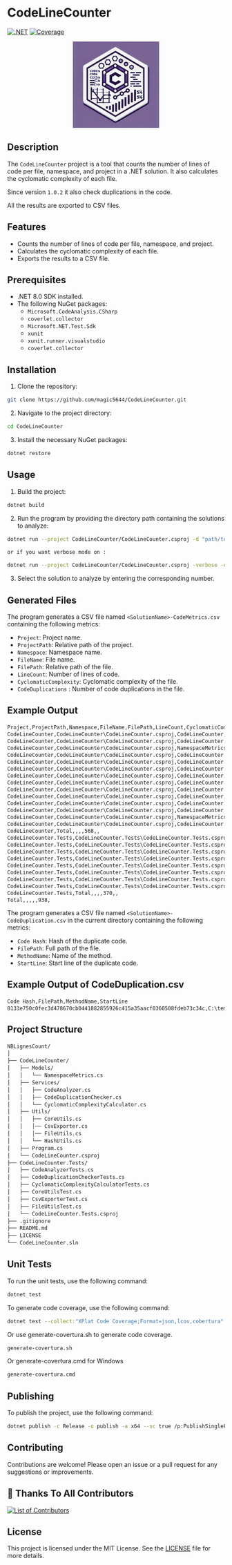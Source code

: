 
# CodeLineCounter

[![.NET](https://github.com/magic5644/CodeLineCounter/actions/workflows/dotnet.yml/badge.svg)](https://github.com/magic5644/CodeLineCounter/actions/workflows/dotnet.yml)
[![Coverage](https://magic5644.github.io/magic5644/coverage-report/badge_combined.svg/badge_combined.svg)]([./coverage-report/index.html](https://github.com/magic5644/CodeLineCounter/actions/workflows/dotnet.yml))

<div align="center"><img src="./assets/logo-new.webp" alt="CodeLineCounter logo" width="200" height="200" center="true"></div>

## Description

The `CodeLineCounter` project is a tool that counts the number of lines of code per file, namespace, and project in a .NET solution. It also calculates the cyclomatic complexity of each file.

Since version `1.0.2` it also check duplications in the code.

All the results are exported to CSV files.

## Features

- Counts the number of lines of code per file, namespace, and project.
- Calculates the cyclomatic complexity of each file.
- Exports the results to a CSV file.

## Prerequisites

- .NET 8.0 SDK installed.
- The following NuGet packages:
  - `Microsoft.CodeAnalysis.CSharp`
  - `coverlet.collector`
  - `Microsoft.NET.Test.Sdk`
  - `xunit`
  - `xunit.runner.visualstudio`
  - `coverlet.collector`

## Installation

1. Clone the repository:

```sh
git clone https://github.com/magic5644/CodeLineCounter.git
```

2. Navigate to the project directory:

```sh
cd CodeLineCounter
```

3. Install the necessary NuGet packages:

```sh
dotnet restore
```

## Usage

1. Build the project:

```sh
dotnet build
```

2. Run the program by providing the directory path containing the solutions to analyze:

```sh
dotnet run --project CodeLineCounter/CodeLineCounter.csproj -d "path/to/directory/with/solutions"
```

    or if you want verbose mode on :

```sh
dotnet run --project CodeLineCounter/CodeLineCounter.csproj -verbose -d "path/to/directory/with/solutions"
```

3. Select the solution to analyze by entering the corresponding number.

## Generated Files

The program generates a CSV file named `<SolutionName>-CodeMetrics.csv` containing the following metrics:

- `Project`: Project name.
- `ProjectPath`: Relative path of the project.
- `Namespace`: Namespace name.
- `FileName`: File name.
- `FilePath`: Relative path of the file.
- `LineCount`: Number of lines of code.
- `CyclomaticComplexity`: Cyclomatic complexity of the file.
- `CodeDuplications` : Number of code duplications in the file.

## Example Output

```csv
Project,ProjectPath,Namespace,FileName,FilePath,LineCount,CyclomaticComplexity,CodeDuplications
CodeLineCounter,CodeLineCounter\CodeLineCounter.csproj,CodeLineCounter,Program.cs,CodeLineCounter\Program.cs,64,7,0
CodeLineCounter,CodeLineCounter\CodeLineCounter.csproj,CodeLineCounter.Models,NamespaceMetrics.cs,CodeLineCounter\Models\NamespaceMetrics.cs,13,1,0
CodeLineCounter,CodeLineCounter\CodeLineCounter.csproj,NamespaceMetrics,CodeAnalyzer.cs,CodeLineCounter\Services\CodeAnalyzer.cs,109,9,0
CodeLineCounter,CodeLineCounter\CodeLineCounter.csproj,CodeLineCounter.Services,CodeDuplicationChecker.cs,CodeLineCounter\Services\CodeDuplicationChecker.cs,103,8,6
CodeLineCounter,CodeLineCounter\CodeLineCounter.csproj,CodeLineCounter.Services,CyclomaticComplexityCalculator.cs,CodeLineCounter\Services\CyclomaticComplexityCalculator.cs,65,12,0
CodeLineCounter,CodeLineCounter\CodeLineCounter.csproj,CodeLineCounter.Utils,CoreUtils.cs,CodeLineCounter\Utils\CoreUtils.cs,60,7,0
CodeLineCounter,CodeLineCounter\CodeLineCounter.csproj,CodeLineCounter.Utils,CsvExporter.cs,CodeLineCounter\Utils\CsvExporter.cs,96,12,2
CodeLineCounter,CodeLineCounter\CodeLineCounter.csproj,CodeLineCounter.Utils,FileUtils.cs,CodeLineCounter\Utils\FileUtils.cs,33,3,0
CodeLineCounter,CodeLineCounter\CodeLineCounter.csproj,CodeLineCounter.Utils,HashUtils.cs,CodeLineCounter\Utils\HashUtils.cs,25,3,0
CodeLineCounter,CodeLineCounter\CodeLineCounter.csproj,CodeLineCounter,Total,E:\_GITHUB\NBLignesCount\CodeLineCounter,64,0,0
CodeLineCounter,CodeLineCounter\CodeLineCounter.csproj,CodeLineCounter.Models,Total,E:\_GITHUB\NBLignesCount\CodeLineCounter,13,0,0
CodeLineCounter,CodeLineCounter\CodeLineCounter.csproj,CodeLineCounter.Services,Total,E:\_GITHUB\NBLignesCount\CodeLineCounter,65,0,0
CodeLineCounter,CodeLineCounter\CodeLineCounter.csproj,NamespaceMetrics,Total,E:\_GITHUB\NBLignesCount\CodeLineCounter,109,0,0
CodeLineCounter,CodeLineCounter\CodeLineCounter.csproj,CodeLineCounter.Utils,Total,E:\_GITHUB\NBLignesCount\CodeLineCounter,25,0,0
CodeLineCounter,Total,,,,568,,
CodeLineCounter.Tests,CodeLineCounter.Tests\CodeLineCounter.Tests.csproj,CodeLineCounter.Tests,CodeAnalyzerTests.cs,CodeLineCounter.Tests\CodeAnalyzerTests.cs,68,1,0
CodeLineCounter.Tests,CodeLineCounter.Tests\CodeLineCounter.Tests.csproj,CodeLineCounter.Tests,CodeDuplicationCheckerTests.cs,CodeLineCounter.Tests\CodeDuplicationCheckerTests.cs,109,1,0
CodeLineCounter.Tests,CodeLineCounter.Tests\CodeLineCounter.Tests.csproj,CodeLineCounter.Utils.Tests,CoreUtilsTest.cs,CodeLineCounter.Tests\CoreUtilsTest.cs,86,1,0
CodeLineCounter.Tests,CodeLineCounter.Tests\CodeLineCounter.Tests.csproj,CodeLineCounter.Tests,CsvExporterTest.cs,CodeLineCounter.Tests\CsvExporterTest.cs,35,1,0
CodeLineCounter.Tests,CodeLineCounter.Tests\CodeLineCounter.Tests.csproj,CodeLineCounter.Tests,CyclomaticComplexityCalculatorTests.cs,CodeLineCounter.Tests\CyclomaticComplexityCalculatorTests.cs,54,1,0
CodeLineCounter.Tests,CodeLineCounter.Tests\CodeLineCounter.Tests.csproj,CodeLineCounter.Utils.Tests,FileUtilsTest.cs,CodeLineCounter.Tests\FileUtilsTest.cs,18,1,0
CodeLineCounter.Tests,CodeLineCounter.Tests\CodeLineCounter.Tests.csproj,CodeLineCounter.Tests,Total,E:\_GITHUB\NBLignesCount\CodeLineCounter.Tests,54,0,0
CodeLineCounter.Tests,CodeLineCounter.Tests\CodeLineCounter.Tests.csproj,CodeLineCounter.Utils.Tests,Total,E:\_GITHUB\NBLignesCount\CodeLineCounter.Tests,18,0,0
CodeLineCounter.Tests,Total,,,,370,,
Total,,,,,938,
```
The program generates a CSV file named `<SolutionName>-CodeDuplication.csv` in the current directory containing the following metrics:

- `Code Hash`: Hash of the duplicate code.
- `FilePath`: Full path of the file.
- `MethodName`: Name of the method.
- `StartLine`: Start line of the duplicate code.

## Example Output of CodeDuplication.csv

```csv
Code Hash,FilePath,MethodName,StartLine
0133e750c0fec3d478670cb0441882855926c415a35aacf0360508fdeb73c34c,C:\temp\NamespaceMetrics.cs,CodeLineCounter\Models\class.cs,EtablirCommunication,91
```   

## Project Structure

```bash
NBLignesCount/
│
├── CodeLineCounter/
│   ├── Models/
│   │   └── NamespaceMetrics.cs
│   ├── Services/
│   │   ├── CodeAnalyzer.cs
│   │   ├── CodeDuplicationChecker.cs
│   │   └── CyclomaticComplexityCalculator.cs
│   ├── Utils/
│   │   ├── CoreUtils.cs
│   │   │── CsvExporter.cs
│   │   │── FileUtils.cs
│   │   └── HashUtils.cs
│   ├── Program.cs
│   └── CodeLineCounter.csproj
├── CodeLineCounter.Tests/
│   ├── CodeAnalyzerTests.cs
│   ├── CodeDuplicationCheckerTests.cs
│   ├── CyclomaticComplexityCalculatorTests.cs
│   ├── CoreUtilsTest.cs
│   ├── CsvExporterTest.cs
│   ├── FileUtilsTest.cs
│   └── CodeLineCounter.Tests.csproj
├── .gitignore
├── README.md
├── LICENSE
└── CodeLineCounter.sln
```

## Unit Tests

To run the unit tests, use the following command:

```sh
dotnet test
```

To generate code coverage, use the following command:

```sh
dotnet test --collect:"XPlat Code Coverage;Format=json,lcov,cobertura"  --results-directory CodeLineCounter.Tests\TestResults
```

Or use generate-covertura.sh to generate code coverage.

```sh
generate-covertura.sh
```

Or generate-covertura.cmd for Windows

```cmd
generate-covertura.cmd
```

## Publishing

To publish the project, use the following command:

```sh
dotnet publish -c Release -o publish -a x64 --sc true /p:PublishSingleFile=true /p:IncludeNativeLibrariesForSelfExtract=true /p UseAppHost=true
```

## Contributing

Contributions are welcome! Please open an issue or a pull request for any suggestions or improvements.

## 💪 Thanks To All Contributors

<a href="https://github.com/magic5644/codelinecounter/graphs/contributors">
  <img src="https://contributors-img.web.app/image?repo=magic5644/codelinecounter" alt="List of Contributors"/>
</a>

## License

This project is licensed under the MIT License. See the [LICENSE](LICENSE) file for more details.
